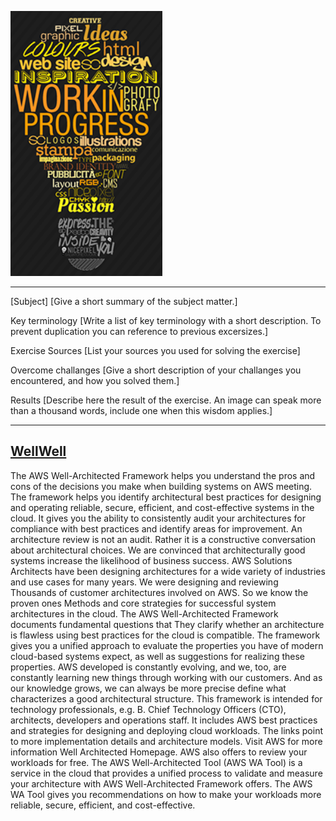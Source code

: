 

![Work in Progress](../00_includes/AWS-12%20Well%20Architected%20Framework/Work%20in%20Progress.PNG)

---

[Subject]
[Give a short summary of the subject matter.]

Key terminology
[Write a list of key terminology with a short description. To prevent duplication you can reference to previous excersizes.]

Exercise
Sources
[List your sources you used for solving the exercise]

Overcome challanges
[Give a short description of your challanges you encountered, and how you solved them.]

Results
[Describe here the result of the exercise. An image can speak more than a thousand words, include one when this wisdom applies.]

---
[WellWell](https://d1.awsstatic.com/whitepapers/de_DE/architecture/AWS_Well-Architected_Framework.pdf)
---
The AWS Well-Architected Framework helps you understand the pros and cons of the decisions you make when building systems on AWS
meeting. The framework helps you identify architectural best practices for designing and operating reliable, secure, efficient, and cost-effective systems in the cloud. It gives you the ability to consistently audit your architectures for compliance with best practices and identify areas for improvement. An architecture review is not an audit. Rather it is
a constructive conversation about architectural choices.
We are convinced that architecturally good systems increase the likelihood
of business success.
AWS Solutions Architects have been designing architectures for a wide variety of industries and use cases for many years. We were designing and reviewing
Thousands of customer architectures involved on AWS. So we know the proven ones
Methods and core strategies for successful system architectures in the cloud.
The AWS Well-Architected Framework documents fundamental questions that
They clarify whether an architecture is flawless using best practices for the cloud
is compatible. The framework gives you a unified approach
to evaluate the properties you have of modern cloud-based systems
expect, as well as suggestions for realizing these properties. AWS developed
is constantly evolving, and we, too, are constantly learning new things through working with our customers. And as our knowledge grows, we can always be more precise
define what characterizes a good architectural structure.
This framework is intended for technology professionals, e.g. B. Chief Technology Officers (CTO), architects, developers and operations staff. It includes AWS best practices and strategies for designing and deploying cloud workloads. The links point to more implementation details and architecture models. Visit AWS for more information
Well Architected Homepage.
AWS also offers to review your workloads for free. The AWS Well-Architected Tool (AWS WA Tool) is a service in the cloud that provides a unified process
to validate and measure your architecture with AWS Well-Architected Framework
offers. The AWS WA Tool gives you recommendations on how to make your workloads more reliable, secure, efficient, and cost-effective.